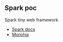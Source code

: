 Spark poc
----------------------------------------------------------
Spark tiny web framework

* [Spark docs](http://sparkjava.com/documentation.html)
* [Morphia](https://github.com/mongodb/morphia)
